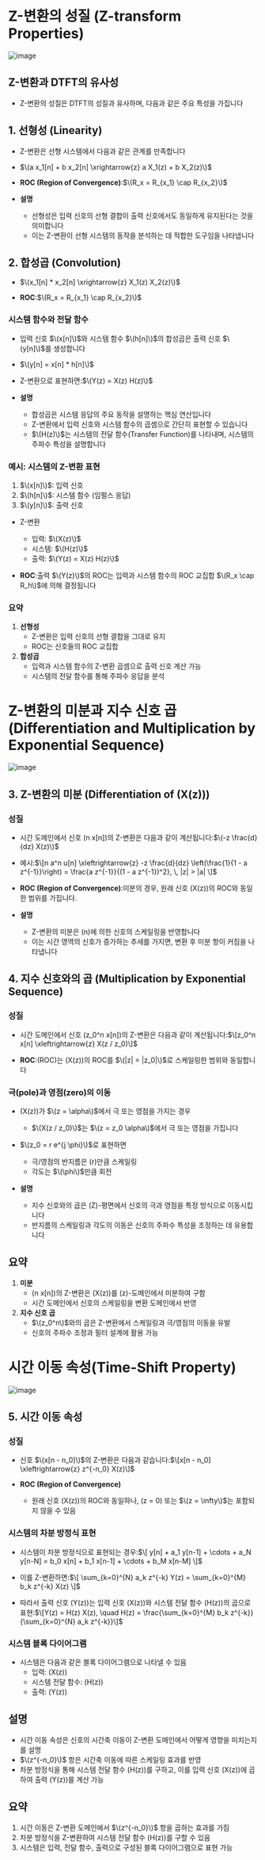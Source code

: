 # Z-변환의 성질 (Z-transform Properties)
![image](https://github.com/user-attachments/assets/7c245abc-e4a1-4991-9fc2-f9e638d938cf)
## Z-변환과 DTFT의 유사성
- Z-변환의 성질은 DTFT의 성질과 유사하며, 다음과 같은 주요 특성을 가집니다


## 1. 선형성 (Linearity)
- Z-변환은 선형 시스템에서 다음과 같은 관계를 만족합니다
- $\(a x_1[n] + b x_2[n] \xrightarrow{z} a X_1(z) + b X_2(z)\)$
- **ROC (Region of Convergence)**:$\(R_x = R_{x_1} \cap R_{x_2}\)$

- **설명**
  - 선형성은 입력 신호의 선형 결합이 출력 신호에서도 동일하게 유지된다는 것을 의미합니다
  - 이는 Z-변환이 선형 시스템의 동작을 분석하는 데 적합한 도구임을 나타냅니다

## 2. 합성곱 (Convolution)
- $\(x_1[n] * x_2[n] \xrightarrow{z} X_1(z) X_2(z)\)$

- **ROC**:$\(R_x = R_{x_1} \cap R_{x_2}\)$

### 시스템 함수와 전달 함수
- 입력 신호 $\(x[n]\)$와 시스템 함수 $\(h[n]\)$의 합성곱은 출력 신호 $\(y[n]\)$를 생성합니다
- $\(y[n] = x[n] * h[n]\)$
- Z-변환으로 표현하면:$\(Y(z) = X(z) H(z)\)$

- **설명**
  - 합성곱은 시스템 응답의 주요 동작을 설명하는 핵심 연산입니다
  - Z-변환에서 입력 신호와 시스템 함수의 곱셈으로 간단히 표현할 수 있습니다
  - $\(H(z)\)$는 시스템의 전달 함수(Transfer Function)를 나타내며, 시스템의 주파수 특성을 설명합니다

### 예시: 시스템의 Z-변환 표현
1. $\(x[n]\)$: 입력 신호
2. $\(h[n]\)$: 시스템 함수 (임펄스 응답)
3. $\(y[n]\)$: 출력 신호

- Z-변환
  - 입력: $\(X(z)\)$
  - 시스템: $\(H(z)\)$
  - 출력: $\(Y(z) = X(z) H(z)\)$

- **ROC**:출력 $\(Y(z)\)$의 ROC는 입력과 시스템 함수의 ROC 교집합 $\(R_x \cap R_h\)$에 의해 결정됩니다
### 요약
1. **선형성**
   - Z-변환은 입력 신호의 선형 결합을 그대로 유지
   - ROC는 신호들의 ROC 교집합
2. **합성곱**
   - 입력과 시스템 함수의 Z-변환 곱셈으로 출력 신호 계산 가능
   - 시스템의 전달 함수를 통해 주파수 응답을 분석

# Z-변환의 미분과 지수 신호 곱 (Differentiation and Multiplication by Exponential Sequence)
![image](https://github.com/user-attachments/assets/88015c4d-dd63-4c82-abd2-e18122bda41a)

## 3. Z-변환의 미분 (Differentiation of \(X(z)\))

### 성질
- 시간 도메인에서 신호 \(n x[n]\)의 Z-변환은 다음과 같이 계산됩니다:$\(-z \frac{d}{dz} X(z)\)$

- 예시:$\[n a^n u[n] \xleftrightarrow{z} -z \frac{d}{dz} \left(\frac{1}{1 - a z^{-1}}\right) = \frac{a z^{-1}}{(1 - a z^{-1})^2}, \, |z| > |a| \]$

- **ROC (Region of Convergence)**:미분의 경우, 원래 신호 \(X(z)\)의 ROC와 동일한 범위를 가집니다.

- **설명**
  - Z-변환의 미분은 \(n\)에 의한 신호의 스케일링을 반영합니다
  - 이는 시간 영역의 신호가 증가하는 추세를 가지면, 변환 후 미분 항이 커짐을 나타냅니다

## 4. 지수 신호와의 곱 (Multiplication by Exponential Sequence)

### 성질
- 시간 도메인에서 신호 \(z_0^n x[n]\)의 Z-변환은 다음과 같이 계산됩니다:$\[z_0^n x[n] \xleftrightarrow{z} X(z / z_0)\]$

- **ROC**:\(ROC\)는 \(X(z)\)의 ROC를 $\(|z| = |z_0|\)$로 스케일링한 범위와 동일합니다

### 극(pole)과 영점(zero)의 이동
- \(X(z)\)가 $\(z = \alpha\)$에서 극 또는 영점을 가지는 경우
  - $\(X(z / z_0)\)$는 $\(z = z_0 \alpha\)$에서 극 또는 영점을 가집니다
- $\(z_0 = r e^{j \phi}\)$로 표현하면
  - 극/영점의 반지름은 \(r\)만큼 스케일링
  - 각도는 $\(\phi\)$만큼 회전

- **설명**
  - 지수 신호와의 곱은 \(Z\)-평면에서 신호의 극과 영점을 특정 방식으로 이동시킵니다
  - 반지름의 스케일링과 각도의 이동은 신호의 주파수 특성을 조정하는 데 유용합니다

## 요약
1. **미분**
   - \(n x[n]\)의 Z-변환은 \(X(z)\)를 \(z\)-도메인에서 미분하여 구함
   - 시간 도메인에서 신호의 스케일링을 변환 도메인에서 반영
2. **지수 신호 곱**
   - $\(z_0^n\)$와의 곱은 Z-변환에서 스케일링과 극/영점의 이동을 유발
   - 신호의 주파수 조정과 필터 설계에 활용 가능

# 시간 이동 속성(Time-Shift Property)
![image](https://github.com/user-attachments/assets/ac159a20-a000-4646-8b5d-21fd9afc3abe)

## 5. 시간 이동 속성

### 성질
- 신호 $\(x[n - n_0]\)$의 Z-변환은 다음과 같습니다:$\[x[n - n_0] \xleftrightarrow{z} z^{-n_0} X(z)\]$
  
- **ROC (Region of Convergence)**
  - 원래 신호 \(X(z)\)의 ROC와 동일하나, \(z = 0\) 또는 $\(z = \infty\)$는 포함되지 않을 수 있음

### 시스템의 차분 방정식 표현
- 시스템이 차분 방정식으로 표현되는 경우:$\[  y[n] + a_1 y[n-1] + \cdots + a_N y[n-N] = b_0 x[n] + b_1 x[n-1] + \cdots + b_M x[n-M]  \]$

- 이를 Z-변환하면:$\[  \sum_{k=0}^{N} a_k z^{-k} Y(z) = \sum_{k=0}^{M} b_k z^{-k} X(z) \]$

- 따라서 출력 신호 \(Y(z)\)는 입력 신호 \(X(z)\)와 시스템 전달 함수 \(H(z)\)의 곱으로 표현:$\[Y(z) = H(z) X(z), \quad H(z) = \frac{\sum_{k=0}^{M} b_k z^{-k}}{\sum_{k=0}^{N} a_k z^{-k}}\]$

### 시스템 블록 다이어그램
- 시스템은 다음과 같은 블록 다이어그램으로 나타낼 수 있음
  - 입력: \(X(z)\)
  - 시스템 전달 함수: \(H(z)\)
  - 출력: \(Y(z)\)

## 설명
- 시간 이동 속성은 신호의 시간축 이동이 Z-변환 도메인에서 어떻게 영향을 미치는지를 설명
- $\(z^{-n_0}\)$ 항은 시간축 이동에 따른 스케일링 효과를 반영
- 차분 방정식을 통해 시스템 전달 함수 \(H(z)\)를 구하고, 이를 입력 신호 \(X(z)\)에 곱하여 출력 \(Y(z)\)를 계산 가능

## 요약
1. 시간 이동은 Z-변환 도메인에서 $\(z^{-n_0}\)$ 항을 곱하는 효과를 가짐
2. 차분 방정식을 Z-변환하여 시스템 전달 함수 \(H(z)\)를 구할 수 있음
3. 시스템은 입력, 전달 함수, 출력으로 구성된 블록 다이어그램으로 표현 가능
